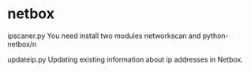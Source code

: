 # netbox
ipscaner.py
You need install two modules networkscan and python-netbox/n

updateip.py
Updating existing information about ip addresses in Netbox.